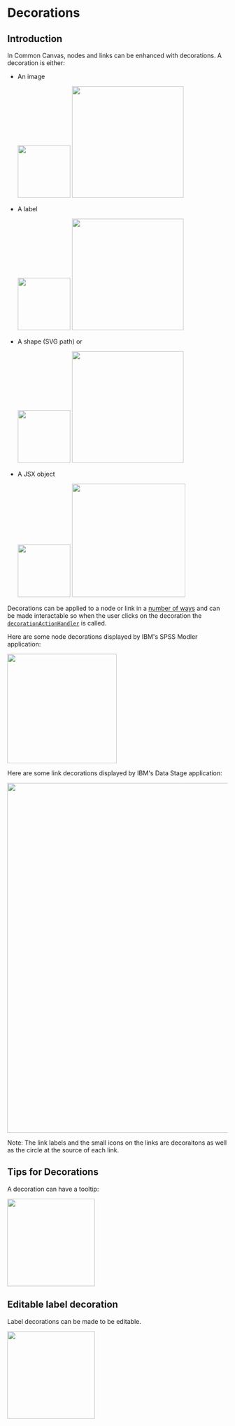 # Decorations

## Introduction

In Common Canvas, nodes and links can be enhanced with decorations. A decoration is either:

* An image

    <img src="../assets/cc-decoration-node-image.png" width="120" />
	<img src="../assets/cc-decoration-link-image.png" width="255" />

* A label

    <img src="../assets/cc-decoration-node-label.png" width="120" />
	<img src="../assets/cc-decoration-link-label.png" width="255" />

* A shape (SVG path) or

    <img src="../assets/cc-decoration-node-shape.png" width="120" />
	<img src="../assets/cc-decoration-link-shape.png" width="255" />

* A JSX object

    <img src="../assets/cc-decoration-node-jsx.png" width="120" />
	<img src="../assets/cc-decoration-link-jsx.png" width="259" />

Decorations can be applied to a node or link in a [number of ways](03.04.01-decorations.md) and can be made interactable so when the user clicks on the decoration the [`decorationActionHandler`](03.03.05-decoration-action-handler.md) is called.

Here are some node decorations displayed by IBM's SPSS Modler application:

<img src="../assets/cc-decoration-example-node.png" width="250" />


Here are some link decorations displayed by IBM's Data Stage application:

<img src="../assets/cc-decoration-example-link.png" width="800" />

Note: The link labels and the small icons on the links are decoraitons as well as the circle at the source of each link.

## Tips for Decorations

A decoration can have a tooltip:

<img src="../assets/cc-decoration-tooltip.png" width="200" />

## Editable label decoration

Label decorations can be made to be editable.

<img src="../assets/cc-decoration-label-editable.gif" width="200" />



